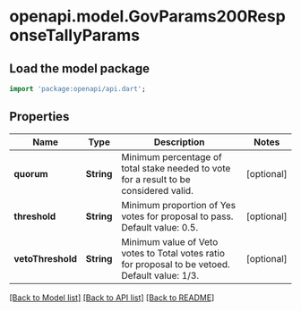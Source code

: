 # openapi.model.GovParams200ResponseTallyParams

## Load the model package
```dart
import 'package:openapi/api.dart';
```

## Properties
Name | Type | Description | Notes
------------ | ------------- | ------------- | -------------
**quorum** | **String** | Minimum percentage of total stake needed to vote for a result to be considered valid. | [optional] 
**threshold** | **String** | Minimum proportion of Yes votes for proposal to pass. Default value: 0.5. | [optional] 
**vetoThreshold** | **String** | Minimum value of Veto votes to Total votes ratio for proposal to be vetoed. Default value: 1/3. | [optional] 

[[Back to Model list]](../README.md#documentation-for-models) [[Back to API list]](../README.md#documentation-for-api-endpoints) [[Back to README]](../README.md)


